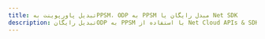 ---title: تبدیل پاورپوینت بهPPSM، ODP به PPSM مبدل رایگان یا Net SDKdescription: تبدیل رایگانODP به PPSM با استفاده از Net Cloud APIs & SDK. همچنین اسناد Microsoft PowerPoint را در Cloud ایجاد، ویرایش و رندر کنید.---